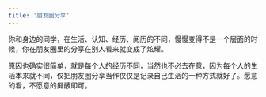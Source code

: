 ```yaml
---
title: '朋友圈分享'
---
```


你和身边的同学，在生活、认知、经历、阅历的不同，慢慢变得不是一个层面的时候，你在朋友圈里的分享在别人看来就变成了炫耀。  

原因也确实很简单，就是每个人的经历不同，当然也不必去在意，因为每个人的生活本来就不同，仅把朋友圈分享当作仅仅是记录自己生活的一种方式就好了。愿意的看，不愿意的屏蔽即可。
